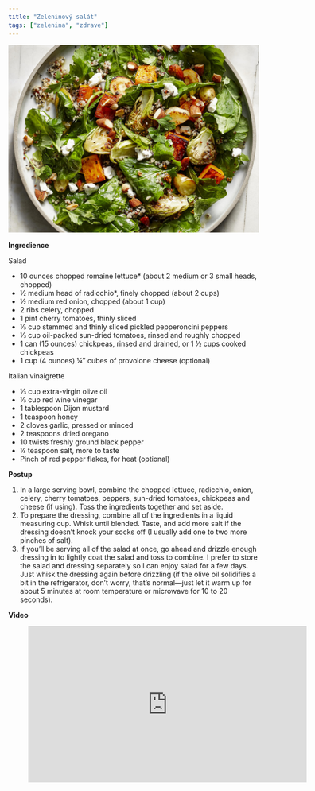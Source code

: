 ```yaml
---
title: "Zeleninový salát"
tags: ["zelenina", "zdrave"]
---
```


![Zeleninový salát](./images/zeleninovySalat.jpg)

**Ingredience**

Salad

- 10 ounces chopped romaine lettuce\* (about 2 medium or 3 small heads, chopped)
- ½ medium head of radicchio\*, finely chopped (about 2 cups)
- ½ medium red onion, chopped (about 1 cup)
- 2 ribs celery, chopped
- 1 pint cherry tomatoes, thinly sliced
- ⅓ cup stemmed and thinly sliced pickled pepperoncini peppers
- ⅓ cup oil-packed sun-dried tomatoes, rinsed and roughly chopped
- 1 can (15 ounces) chickpeas, rinsed and drained, or 1 ½ cups cooked chickpeas
- 1 cup (4 ounces) ¼″ cubes of provolone cheese (optional)

Italian vinaigrette

- ⅓ cup extra-virgin olive oil
- ⅓ cup red wine vinegar
- 1 tablespoon Dijon mustard
- 1 teaspoon honey
- 2 cloves garlic, pressed or minced
- 2 teaspoons dried oregano
- 10 twists freshly ground black pepper
- ¼ teaspoon salt, more to taste
- Pinch of red pepper flakes, for heat (optional)

**Postup**

1. In a large serving bowl, combine the chopped lettuce, radicchio, onion, celery, cherry tomatoes, peppers, sun-dried tomatoes, chickpeas and cheese (if using). Toss the ingredients together and set aside.
2. To prepare the dressing, combine all of the ingredients in a liquid measuring cup. Whisk until blended. Taste, and add more salt if the dressing doesn’t knock your socks off (I usually add one to two more pinches of salt).
3. If you’ll be serving all of the salad at once, go ahead and drizzle enough dressing in to lightly coat the salad and toss to combine. I prefer to store the salad and dressing separately so I can enjoy salad for a few days. Just whisk the dressing again before drizzling (if the olive oil solidifies a bit in the refrigerator, don’t worry, that’s normal—just let it warm up for about 5 minutes at room temperature or microwave for 10 to 20 seconds).

**Video**

<figure class="video_container">
  <iframe width="560" height="315" src="https://www.youtube.com/embed/AJb9GpR_dgQ" frameborder="0" allow="accelerometer; autoplay; encrypted-media; gyroscope; picture-in-picture" allowfullscreen></iframe>
</figure>
